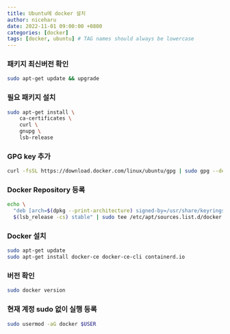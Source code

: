 ```yaml
---
title: Ubuntu에 docker 설치
author: niceharu
date: 2022-11-01 09:00:00 +0800
categories: [docker]
tags: [docker, ubuntu] # TAG names should always be lowercase
---
```


### 패키지 최신버전 확인
```bash
sudo apt-get update && upgrade
```

### 필요 패키지 설치
```bash
sudo apt-get install \
    ca-certificates \
    curl \
    gnupg \
    lsb-release
```

### GPG key 추가
```bash
curl -fsSL https://download.docker.com/linux/ubuntu/gpg | sudo gpg --dearmor -o /usr/share/keyrings/docker-archive-keyring.gpg
```

### Docker Repository 등록
```bash
echo \
  "deb [arch=$(dpkg --print-architecture) signed-by=/usr/share/keyrings/docker-archive-keyring.gpg] https://download.docker.com/linux/ubuntu \
  $(lsb_release -cs) stable" | sudo tee /etc/apt/sources.list.d/docker.list > /dev/null
```

### Docker 설치
```bash
sudo apt-get update
sudo apt-get install docker-ce docker-ce-cli containerd.io
```

### 버전 확인
```bash
sudo docker version
```

### 현재 계정 sudo 없이 실행 등록
```bash
sudo usermod -aG docker $USER
```